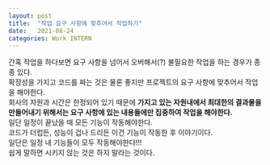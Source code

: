 ```yaml
---
layout: post
title:  "작업 요구 사항에 맞추어서 작업하기"
date:   2021-08-24
categories: Work INTERN
---
```


간혹 작업을 하다보면 요구 사항을 넘어서 오버해서(?) 불필요한 작업을 하는 경우가 종종 있다.    
확장성을 가지고 코드를 짜는 것은 물론 좋지만 프로젝트의 요구 사항에 맞추어서 작업을 해야한다.   
회사의 자원과 시간은 한정되어 있기 때문에 **가지고 있는 자원내에서 최대한의 결과물을 만들어내기 위해서는 요구 사항에 있는 내용들에만 집중하여 작업을 해야한다.**           
일단 일정이 끝났을 때 모든 기능이 작동해야한다.        
코드가 더럽든, 성능이 겁나 드리든 이건 기능이 작동한 후 이야기이다.            
일단은 일정 내 기능들이 모두 작동해야한다!!!              
쉽게 말하면 시키지 않는 것은 하지 말라는 것이다.           
